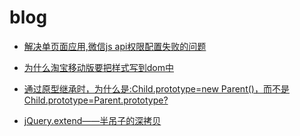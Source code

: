 # blog

+ [解决单页面应用,微信js api权限配置失败的问题](https://github.com/yaojijiayou/blog/blob/master/%E5%8D%95%E9%A1%B5%E9%9D%A2.md)

+ [为什么淘宝移动版要把样式写到dom中](https://github.com/yaojijiayou/blog/blob/master/%E4%B8%BA%E4%BB%80%E4%B9%88%E6%B7%98%E5%AE%9D%E7%A7%BB%E5%8A%A8%E7%89%88%E8%A6%81%E6%8A%8A%E6%A0%B7%E5%BC%8F%E5%86%99%E5%88%B0dom%E4%B8%AD.md)

+ [通过原型继承时，为什么是:Child.prototype=new Parent()，而不是Child.prototype=Parent.prototype?](https://github.com/yaojijiayou/blog/blob/master/js%E5%8E%9F%E5%9E%8B%E7%BB%A7%E6%89%BF%E9%97%AE%E9%A2%98.md)

+ [jQuery.extend——半吊子的深拷贝](https://github.com/yaojijiayou/blog/blob/master/jQuery.extend%E2%80%94%E2%80%94%E5%8D%8A%E5%90%8A%E5%AD%90%E7%9A%84%E6%B7%B1%E6%8B%B7%E8%B4%9D.md)

